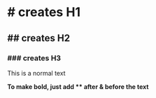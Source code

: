 # # creates H1
## ## creates H2
### ### creates H3

This is a normal text

**To make bold, just add ** after & before the text**

